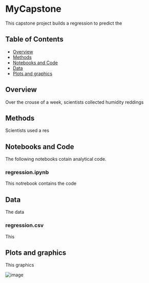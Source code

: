 # MyCapstone

This capstone project builds a regression to predict the 

## Table of Contents
- [Overview](#overview)
- [Methods](#methods)
- [Notebooks and Code](#notebooks-and-code)
- [Data](#data)
- [Plots and graphics](#plots-and-graphics)

## Overview

Over the crouse of a week, scientists collected humidity reddings

## Methods

Scientists used a res

## Notebooks and Code

The following notebooks cotain analytical code.

### regression.ipynb

This notrebook contains the code 

## Data

The data

### regression.csv

This

## Plots and graphics

This graphics

![image](https://github.com/user-attachments/assets/84651282-93a4-4e33-9d2c-a56c22b233af)


